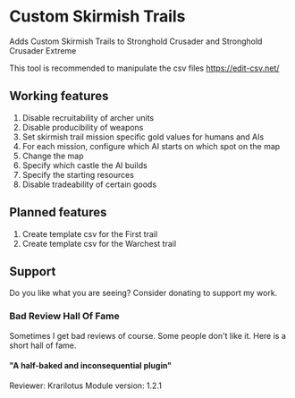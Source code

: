 # Custom Skirmish Trails
Adds Custom Skirmish Trails to Stronghold Crusader and Stronghold Crusader Extreme

This tool is recommended to manipulate the csv files https://edit-csv.net/

## Working features
1. Disable recruitability of archer units
2. Disable producibility of weapons
3. Set skirmish trail mission specific gold values for humans and AIs
4. For each mission, configure which AI starts on which spot on the map
5. Change the map
6. Specify which castle the AI builds
7. Specify the starting resources
8. Disable tradeability of certain goods

## Planned features
1. Create template csv for the First trail
2. Create template csv for the Warchest trail

## Support
Do you like what you are seeing? Consider donating to support my work.

### Bad Review Hall Of Fame
Sometimes I get bad reviews of course. Some people don't like it.  Here is a short hall of fame.

#### "A half-baked and inconsequential plugin"
Reviewer: Krarilotus
Module version: 1.2.1
